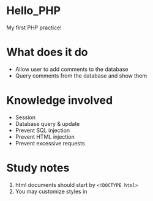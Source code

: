 # Hello_PHP
My first PHP practice!

# What does it do
- Allow user to add comments to the database
- Query comments from the database and show them

# Knowledge involved
- Session
- Database query & update
- Prevent SQL injection
- Prevent HTML injection
- Prevent excessive requests

# Study notes
1. html documents should start by `<!DOCTYPE html>`
2. You may customize styles in <style> tag: `.xxx {*}`. To use this style: `<span class="xxx">`
3. To prevent SQL injections:
```php
$stmt = $conn->prepare("SELECT * FROM table WHERE name=?");
// Check if $stmt is false
$stmt->bind_param("s", $name);    // https://www.php.net/manual/en/mysqli-stmt.bind-param.php
$stmt->execute();
$stmt->close();
```
4. To prevent HTML injections:
```php
$data = trim($data);
$data = stripslashes($data);
$data = htmlspecialchars($data);
```
5. To handle forms: `<form method="*" action="<?php echo htmlspecialchars($_SERVER["PHP_SELF"]); ?>">`
6. Return value of `time()` is in seconds
7. Don't forget to close database connection
8. After processing POST request, redirect to other pages to prevent the "resubmit data" popup of the browser:
```php
header("Location: #");
```
